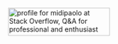 <a href="https://stackoverflow.com/users/20474081/midipaolo"><img src="https://stackoverflow.com/users/flair/20474081.png?theme=dark" width="208" height="58" alt="profile for midipaolo at Stack Overflow, Q&amp;A for professional and enthusiast programmers" title="profile for midipaolo at Stack Overflow, Q&amp;A for professional and enthusiast programmers"></a>

<!--
**midipaolo/midipaolo** is a ✨ _special_ ✨ repository because its `README.md` (this file) appears on your GitHub profile.

Here are some ideas to get you started:

- 🔭 I’m currently working on ...
- 🌱 I’m currently learning ...
- 👯 I’m looking to collaborate on ...
- 🤔 I’m looking for help with ...
- 💬 Ask me about ...
- 📫 How to reach me: ...
- 😄 Pronouns: ...
- ⚡ Fun fact: ...
-->
